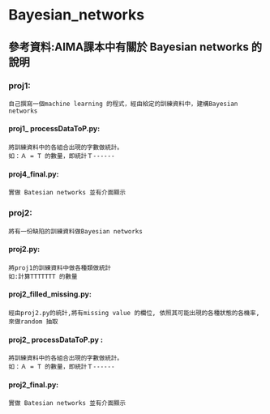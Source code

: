 # Bayesian_networks

## 參考資料:AIMA課本中有關於 Bayesian networks 的說明

### proj1:
    自己撰寫一個machine learning 的程式，經由給定的訓練資料中，建構Bayesian networks

#### proj1_ processDataToP.py:
    將訓練資料中的各組合出現的字數做統計。
    如：Ａ = T 的數量，即統計Ｔ------

#### proj4_final.py:
    實做 Batesian networks 並有介面顯示


### proj2:
    將有一份缺陷的訓練資料做Bayesian networks

#### proj2.py:
    將proj1的訓練資料中做各種類做統計
    如:計算TTTTTTT 的數量

#### proj2_filled_missing.py:
    經由proj2.py的統計,將有missing value 的欄位, 依照其可能出現的各種狀態的各機率,來做random 抽取

#### proj2_ processDataToP.py :
    將訓練資料中的各組合出現的字數做統計。
    如：Ａ = T 的數量，即統計Ｔ------

#### proj2_final.py:
    實做 Batesian networks 並有介面顯示

    

